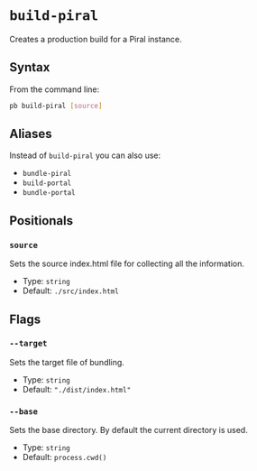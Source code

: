 # `build-piral`

<!--start:auto-generated-->

Creates a production build for a Piral instance.

## Syntax

From the command line:

```sh
pb build-piral [source]
```

## Aliases

Instead of `build-piral` you can also use:

- `bundle-piral`
- `build-portal`
- `bundle-portal`

## Positionals

### `source`

Sets the source index.html file for collecting all the information.

- Type: `string`
- Default: `./src/index.html`

## Flags

### `--target`

Sets the target file of bundling.

- Type: `string`
- Default: `"./dist/index.html"`

### `--base`

Sets the base directory. By default the current directory is used.

- Type: `string`
- Default: `process.cwd()`

<!--end:auto-generated-->
